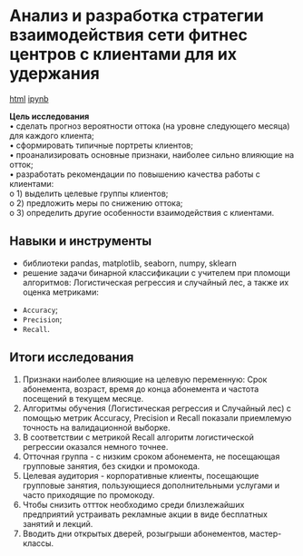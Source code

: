 # Анализ и разработка стратегии взаимодействия сети фитнес центров с клиентами  для их удержания

[html](https://github.com/Lud2022/My-Portfolio/blob/main/Project%20Music/Проект%20Яндекс%20музыка.html)    [ipynb](https://github.com/Lud2022/My-Portfolio/blob/main/Project%20Music/Проект%20Яндекс%20музыка.ipynb)
 
**Цель исследования** <br/>
•	сделать прогноз вероятности оттока (на уровне следующего месяца) для каждого клиента;<br/>
•	сформировать типичные портреты клиентов;<br/>
•	проанализировать основные признаки, наиболее сильно влияющие на отток;<br/>
•	разработать рекомендации по повышению качества работы с клиентами:<br/> 
o	1) выделить целевые группы клиентов;<br/>
o	2) предложить меры по снижению оттока;<br/>
o	3) определить другие особенности взаимодействия с клиентами.<br/>

## Навыки и инструменты

- библиотеки pandas, matplotlib, seaborn, numpy, sklearn
- решение задачи бинарной классификации с учителем при пломощи алгоритмов: Логистическая регрессия и случайный лес, а также их оценка метриками:<br/>
* `Accuracy`;
* `Precision`;
* `Recall`.

## Итоги исследования

1. Признаки наиболее влияющие на целевую переменную: Cрок абонемента, возраст, время до конца абонемента и частота посещений в текущем месяце.
2. Алгоритмы обучения (Логистическая регрессия и Случайный лес) с помощью метрик Accuracy, Precision и Recall показали приемлемую точность на валидационной выборке.
3. В соответствии с метрикой Recall алгоритм логистической регрессии оказался немного точнее.
4. Отточная группа - с низким сроком абонемента, не посещающая групповые занятия, без скидки и промокода.
5. Целевая аудитория - корпоративные клиенты, посещающие групповые занятия, пользующиеся дополнительными услугами и часто приходящие по промокоду.
6. Чтобы снизить оттток необходимо среди близлежайших предприятий устраивать рекламные акции в виде бесплатных занятий и лекций.
7. Вводить дни открытых дверей, розыгрыши абонементов, мастер-классы. 
